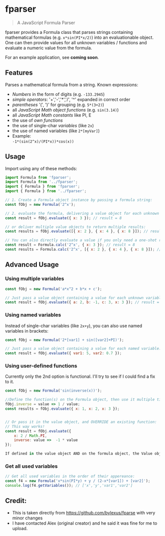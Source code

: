 fparser
=======

> A JavaScript Formula Parser


fparser provides a Formula class that parses strings containing mathematical formulas (e.g. `x*sin(PI*x/2)`) into an evaluationable object.
One can then provide values for all unknown variables / functions and evaluate a numeric value from the formula.

For an example application, see **coming soon**.

Features
---------

Parses a mathematical formula from a string. Known expressions:

* *Numbers* in the form of digits (e.g. `-133.2945`)
* *simple operators*: '+','-','*','/', '^' expanded in correct order
* *parentheses* '(', ')' for grouping (e.g. `5*(3+2)`)
* all *JavaScript Math object functions* (e.g. `sin(3.14)`)
* all *JavaScript Math constants* like PI, E
* the use of *own functions*
* the use of single-char *variables* (like `2x`)
* the use of named variables (like `2*[myVar]`)
* Example:  
`-1*(sin(2^x)/(PI*x))*cos(x))`


Usage
------

Import using any of these methods:

```javascript
import Formula from 'fparser';
import Formula from '../fparser';
import { Formula } from 'fparser';
import { Formula } from '../fparser';
```

```javascript
// 1. Create a Formula object instance by passing a formula string:
const fObj = new Formula('2^x');

// 2. evaluate the formula, delivering a value object for each unknown entity:
const result = fObj.evaluate({ x: 3 }); // result = 8

// or deliver multiple value objects to return multiple results:
const results = fObj.evaluate([{ x: 2 }, { x: 4 }, { x: 8 }]); // results = [4,16,256]

// You can also directly evaluate a value if you only need a one-shot result:
const result = Formula.calc('2^x', { x: 3 }); // result = 8
const results = Formula.calc('2^x', [{ x: 2 }, { x: 4 }, { x: 8 }]); // results = [4,16,256]
```

Advanced Usage
--------------

### Using multiple variables
```javascript
const fObj = new Formula('a*x^2 + b*x + c');

// Just pass a value object containing a value for each unknown variable:
const result = fObj.evaluate({ a: 2, b: -1, c: 3, x: 3 }); // result = 18
```

### Using named variables

Instead of single-char variables (like `2x+y`), you can also use named variables in brackets:
```javascript
const fObj = new Formula('2*[var1] + sin([var2]+PI)');

// Just pass a value object containing a value for each named variable:
const result = fObj.evaluate({ var1: 5, var2: 0.7 });
```

### Using user-defined functions
Currently only the 2nd option is functional. I'll try to see if I could find a fix to it.
```javascript
const fObj = new Formula('sin(inverse(x))');

//Define the function(s) on the Formula object, then use it multiple times:
fObj.inverse = value => 1 / value; 
const results = fObj.evaluate({ x: 1, x: 2, x: 3 });


// Or pass it in the value object, and OVERRIDE an existing function:
// This way works!
const result = fObj.evaluate({
	x: 2 / Math.PI,
	inverse: value =>  -1 * value
});

If defined in the value object AND on the formula object, the Value object has the precedence
```

### Get all used variables
```javascript
// Get all used variables in the order of their appereance:
const f4 = new Formula('x*sin(PI*y) + y / (2-x*[var1]) + [var2]');
console.log(f4.getVariables()); // ['x','y','var1','var2']
```

Credit:
-----
- This is taken directly from https://github.com/bylexus/fparse with very minor changes
- I have contacted Alex (original creator) and he said it was fine for me to upload.